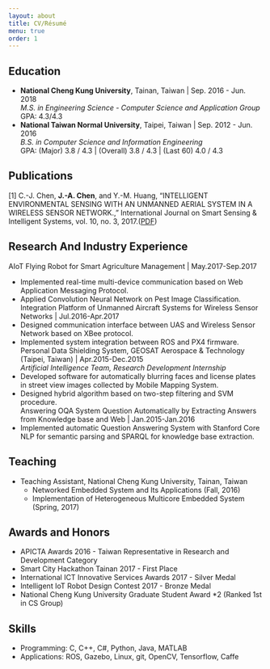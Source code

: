 ```yaml
---
layout: about
title: CV/Résumé
menu: true
order: 1
---
```


## Education
* **National Cheng Kung University**, Tainan, Taiwan | Sep. 2016 - Jun. 2018<br/>
*M.S. in Engineering Science - Computer Science and Application Group*<br/>
GPA: 4.3/4.3
* **National Taiwan Normal University**, Taipei, Taiwan | Sep. 2012 - Jun. 2016<br/>
*B.S. in Computer Science and Information Engineering*<br/>
GPA: (Major) 3.8 / 4.3 | (Overall) 3.8 / 4.3 | (Last 60) 4.0 / 4.3

## Publications
[1] C.-J. Chen, **J.-A. Chen**, and Y.-M. Huang, “INTELLIGENT ENVIRONMENTAL SENSING WITH AN UNMANNED AERIAL SYSTEM IN A WIRELESS SENSOR NETWORK.,” International Journal on Smart Sensing & Intelligent Systems, vol. 10, no. 3, 2017.([PDF](http://s2is.org/Issues/v10/n3/papers/paper10.pdf))

## Research And Industry Experience
AIoT Flying Robot for Smart Agriculture Management | May.2017-Sep.2017<br/>
* Implemented real-time multi-device communication based on Web Application Messaging Protocol.
* Applied Convolution Neural Network on Pest Image Classification.<br/>
Integration Platform of Unmanned Aircraft Systems for Wireless Sensor Networks | Jul.2016-Apr.2017<br/>
* Designed communication interface between UAS and Wireless Sensor Network based on XBee protocol.
* Implemented system integration between ROS and PX4 firmware.<br/>
Personal Data Shielding System, GEOSAT Aerospace & Technology (Taipei, Taiwan) | Apr.2015-Dec.2015<br/>
*Artificial Intelligence Team, Research Development Internship*<br/>
* Developed software for automatically blurring faces and license plates in street view images collected by Mobile Mapping System.
* Designed hybrid algorithm based on two-step filtering and SVM procedure.<br/>
Answering OQA System Question Automatically by Extracting Answers from Knowledge base and Web | Jan.2015-Jan.2016<br/>
* Implemented automatic Question Answering System with Stanford Core NLP for semantic parsing and SPARQL for knowledge base extraction.
	
## Teaching
* Teaching Assistant, National Cheng Kung University, Tainan, Taiwan<br/>
	* Networked Embedded System and Its Applications (Fall, 2016)
	* Implementation of Heterogeneous Multicore Embedded System (Spring, 2017)

## Awards and Honors
* APICTA Awards 2016 - Taiwan Representative in Research and Development Category
* Smart City Hackathon Tainan 2017 - First Place 
* International ICT Innovative Services Awards 2017 - Silver Medal
* Intelligent IoT Robot Design Contest 2017 - Bronze Medal
* National Cheng Kung University Graduate Student Award *2 (Ranked 1st in CS Group)


## Skills
* Programming: C, C++, C#, Python, Java, MATLAB
* Applications: ROS, Gazebo, Linux, git, OpenCV, Tensorflow, Caffe
